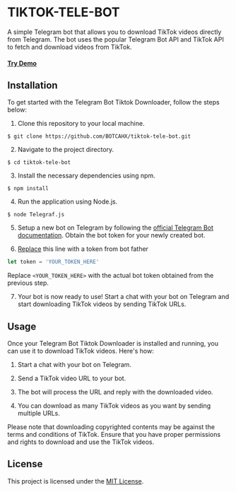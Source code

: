 # TIKTOK-TELE-BOT

A simple Telegram bot that allows you to download TikTok videos directly from Telegram. The bot uses the popular Telegram Bot API and TikTok API to fetch and download videos from TikTok.
#### [Try Demo](https://t.me/tikdl_tele_bot)

## Installation

To get started with the Telegram Bot Tiktok Downloader, follow the steps below:

1. Clone this repository to your local machine.

```shell
$ git clone https://github.com/BOTCAHX/tiktok-tele-bot.git
```

2. Navigate to the project directory.

```shell
$ cd tiktok-tele-bot
```

3. Install the necessary dependencies using npm.

```shell
$ npm install
```

4. Run the application using Node.js.

```shell
$ node Telegraf.js
```

5. Setup a new bot on Telegram by following the [official Telegram Bot documentation](https://core.telegram.org/bots#botfather). Obtain the bot token for your newly created bot.

6. [Replace](https://github.com/BOTCAHX/tiktok-tele-bot/blob/5c36c6b470d85db9570be1971ba7775386ae06b9/Telegraf.js#L41) this line with a token from bot father

```javascript
let token = 'YOUR_TOKEN_HERE'
```

Replace `<YOUR_TOKEN_HERE>` with the actual bot token obtained from the previous step.

7. Your bot is now ready to use! Start a chat with your bot on Telegram and start downloading TikTok videos by sending TikTok URLs.

## Usage

Once your Telegram Bot Tiktok Downloader is installed and running, you can use it to download TikTok videos. Here's how:

1. Start a chat with your bot on Telegram.

2. Send a TikTok video URL to your bot.

3. The bot will process the URL and reply with the downloaded video.

4. You can download as many TikTok videos as you want by sending multiple URLs.

Please note that downloading copyrighted contents may be against the terms and conditions of TikTok. Ensure that you have proper permissions and rights to download and use the TikTok videos.

## License

This project is licensed under the [MIT License](LICENSE).
